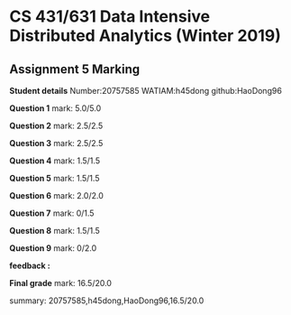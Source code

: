 # CS 431/631 Data Intensive Distributed Analytics (Winter 2019)
## Assignment 5 Marking

**Student details**
Number:20757585
WATIAM:h45dong
github:HaoDong96

**Question 1**
mark: 5.0/5.0

**Question 2**
mark: 2.5/2.5

**Question 3**
mark: 2.5/2.5

**Question 4**
mark: 1.5/1.5

**Question 5**
mark: 1.5/1.5

**Question 6**
mark: 2.0/2.0

**Question 7**
mark: 0/1.5

**Question 8**
mark: 1.5/1.5

**Question 9**
mark: 0/2.0

**feedback :** 

**Final grade**
mark: 16.5/20.0

summary: 20757585,h45dong,HaoDong96,16.5/20.0